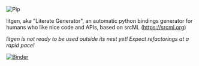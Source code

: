 ![Pip](https://github.com/pthom/litgen/workflows/ci_build_and_test/badge.svg)


litgen, aka \"Literate Generator\", an automatic python bindings generator for humans who like nice code and APIs, based on srcML (https://srcml.org)

_litgen is not ready to be used outside its nest yet! Expect refactorings at a rapid pace!_

[![Binder](https://mybinder.org/badge_logo.svg)](https://mybinder.org/v2/gh/pthom/litgen/HEAD?labpath=packages%2Flitgen%2Flitgen-book%2F)
